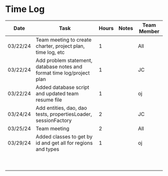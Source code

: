 # Time Log
| Date     | Task                                                                   | Hours | Notes | Team Member |
|----------|------------------------------------------------------------------------|-------|-------|-------------|
| 03/22/24 | Team meeting  to create charter, project plan, time log, etc           | 1     |       | All         |
| 03/22/24 | Add problem statement, database notes and format time log/project plan | 1     |       | JC          |
| 03/22/24 | Added database script and updated team resume file                     | 1     |       | oj          |
| 03/24/24 | Add entities, dao, dao tests, propertiesLoader, sessionFactory         | 2     |       | JC          |
| 03/25/24 | Team meeting                                                           | 2     |       | All         |
| 03/29/24 | Added classes to get by id and get all for regions and types           | 1     |       | oj          |
|          |                                                                        |       |       |             |
|          |                                                                        |       |       |             |
|          |                                                                        |       |       |             |
|          |                                                                        |       |       |             |
|          |                                                                        |       |       |             |
|          |                                                                        |       |       |             |
|          |                                                                        |       |       |             |
|          |                                                                        |       |       |             |
|          |                                                                        |       |       |             |
